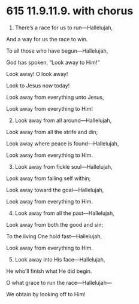 # 615 11.9.11.9. with chorus

1.  There’s a race for us to run—Hallelujah,

And a way for us the race to win.

To all those who have begun—Hallelujah,

God has spoken, “Look away to Him!”

Look away! O look away!

Look to Jesus now today!

Look away from everything unto Jesus,

Look away from everything to Him!

2.  Look away from all around—Hallelujah,

Look away from all the strife and din;

Look away where peace is found—Hallelujah,

Look away from everything to Him.

3.  Look away from fickle soul—Hallelujah,

Look away from failing self within;

Look away toward the goal—Hallelujah,

Look away from everything to Him.

4.  Look away from all the past—Hallelujah,

Look away from both the good and sin;

To the living One hold fast—Hallelujah,

Look away from everything to Him.

5.  Look away into His face—Hallelujah,

He who’ll finish what He did begin.

O what grace to run the race—Hallelujah—

We obtain by looking off to Him!

